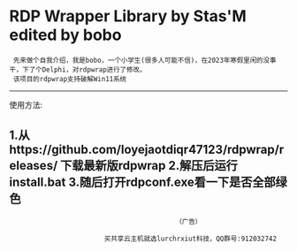 # RDP Wrapper Library by Stas'M edited by bobo
     先来做个自我介绍，我是bobo，一个小学生(很多人可能不信)，在2023年寒假里闲的没事干，下了个Delphi，对rdpwrap进行了修改。
     该项目的rdpwrap支持破解Win11系统
-------------------------------------------------------------------------------------------------------------
使用方法:

1.从https://github.com/loyejaotdiqr47123/rdpwrap/releases/
  下载最新版rdpwrap
2.解压后运行install.bat
3.随后打开rdpconf.exe看一下是否全部绿色
 -------------------------------------------------------------------------------------------------------------
                                              （广告）
                                              
                            买共享云主机就选lurchrxiut科技，QQ群号:912032742
